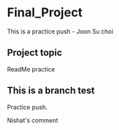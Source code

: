 # Final_Project


This is a practice push - Joon Su choi

## Project topic 
ReadMe practice

## This is a branch test


Practice push.

Nishat's comment

